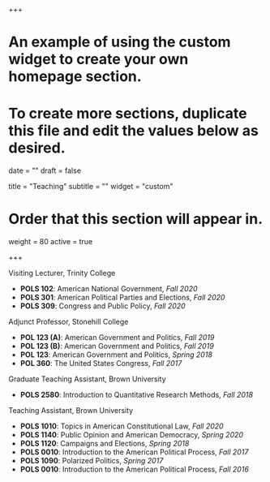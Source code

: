 +++
# An example of using the custom widget to create your own homepage section.
# To create more sections, duplicate this file and edit the values below as desired.

date = ""
draft = false

title = "Teaching"
subtitle = ""
widget = "custom"

# Order that this section will appear in.
weight = 80
active = true

+++

Visiting Lecturer, Trinity College

- **POLS 102**: American National Government, *Fall 2020*
- **POLS 301**: American Political Parties and Elections, *Fall 2020*
- **POLS 309**: Congress and Public Policy, *Fall 2020*

Adjunct Professor, Stonehill College

- **POL 123 (A)**: American Government and Politics, *Fall 2019*
- **POL 123 (B)**: American Government and Politics, *Fall 2019*
- **POL 123**: American Government and Politics, *Spring 2018*
- **POL 360**: The United States Congress, *Fall 2017*

Graduate Teaching Assistant, Brown University

- **POLS 2580**: Introduction to Quantitative Research Methods, *Fall 2018*

Teaching Assistant, Brown University

- **POLS 1010**: Topics in American Constitutional Law, *Fall 2020*
- **POLS 1140**: Public Opinion and American Democracy, *Spring 2020*
- **POLS 1120**: Campaigns and Elections, *Spring 2018*
- **POLS 0010**: Introduction to the American Political Process, *Fall 2017*
- **POLS 1090**: Polarized Politics, *Spring 2017*
- **POLS 0010**: Introduction to the American Political Process, *Fall 2016*
